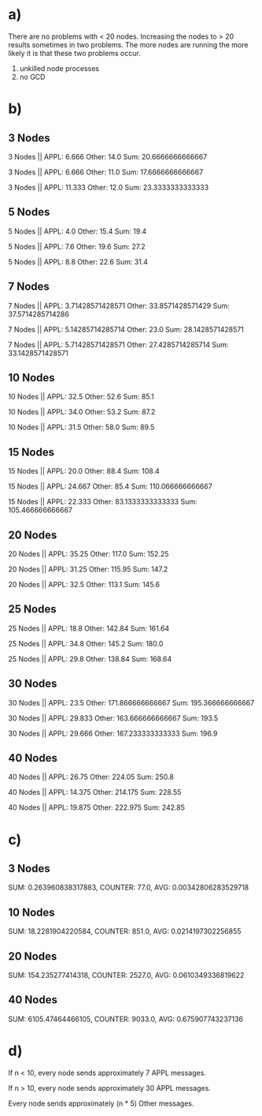 # a)
There are no problems with < 20 nodes. Increasing the nodes to > 20 results sometimes in two problems.
The more nodes are running the more likely it is that these two problems occur.

1. unkilled node processes 
2. no GCD

# b)
## 3 Nodes
3 Nodes || APPL: 6.666 Other: 14.0 Sum: 20.6666666666667

3 Nodes || APPL: 6.666 Other: 11.0 Sum: 17.6666666666667

3 Nodes || APPL: 11.333 Other: 12.0 Sum: 23.3333333333333

## 5 Nodes
5 Nodes || APPL: 4.0 Other: 15.4 Sum: 19.4

5 Nodes || APPL: 7.6 Other: 19.6 Sum: 27.2

5 Nodes || APPL: 8.8 Other: 22.6 Sum: 31.4

## 7 Nodes
7 Nodes || APPL: 3.71428571428571 Other: 33.8571428571429 Sum: 37.5714285714286

7 Nodes || APPL: 5.14285714285714 Other: 23.0 Sum: 28.1428571428571

7 Nodes || APPL: 5.71428571428571 Other: 27.4285714285714 Sum: 33.1428571428571

## 10 Nodes
10 Nodes || APPL: 32.5 Other: 52.6 Sum: 85.1

10 Nodes || APPL: 34.0 Other: 53.2 Sum: 87.2

10 Nodes || APPL: 31.5 Other: 58.0 Sum: 89.5

## 15 Nodes
15 Nodes || APPL: 20.0 Other: 88.4 Sum: 108.4

15 Nodes || APPL: 24.667 Other: 85.4 Sum: 110.066666666667

15 Nodes || APPL: 22.333 Other: 83.1333333333333 Sum: 105.466666666667


## 20 Nodes
20 Nodes || APPL: 35.25 Other: 117.0 Sum: 152.25

20 Nodes || APPL: 31.25 Other: 115.95 Sum: 147.2

20 Nodes || APPL: 32.5 Other: 113.1 Sum: 145.6

## 25 Nodes
25 Nodes || APPL: 18.8 Other: 142.84 Sum: 161.64

25 Nodes || APPL: 34.8 Other: 145.2 Sum: 180.0

25 Nodes || APPL: 29.8 Other: 138.84 Sum: 168.64


## 30 Nodes
30 Nodes || APPL: 23.5 Other: 171.866666666667 Sum: 195.366666666667

30 Nodes || APPL: 29.833 Other: 163.666666666667 Sum: 193.5

30 Nodes || APPL: 29.666 Other: 167.233333333333 Sum: 196.9

## 40 Nodes
40 Nodes || APPL: 26.75 Other: 224.05 Sum: 250.8

40 Nodes || APPL: 14.375 Other: 214.175 Sum: 228.55

40 Nodes || APPL: 19.875 Other: 222.975 Sum: 242.85


# c)
## 3 Nodes
SUM: 0.263960838317883, COUNTER: 77.0, AVG: 0.00342806283529718

## 10 Nodes
SUM: 18.2281904220584, COUNTER: 851.0, AVG: 0.0214197302256855

## 20 Nodes
SUM: 154.235277414318, COUNTER: 2527.0, AVG: 0.0610349336819622

## 40 Nodes
SUM: 6105.47464466105, COUNTER: 9033.0, AVG: 0.675907743237136

# d)
If n < 10, every node sends approximately 7 APPL messages.

If n > 10, every node sends approximately 30 APPL messages.

Every node sends approximately (n * 5) Other messages.
